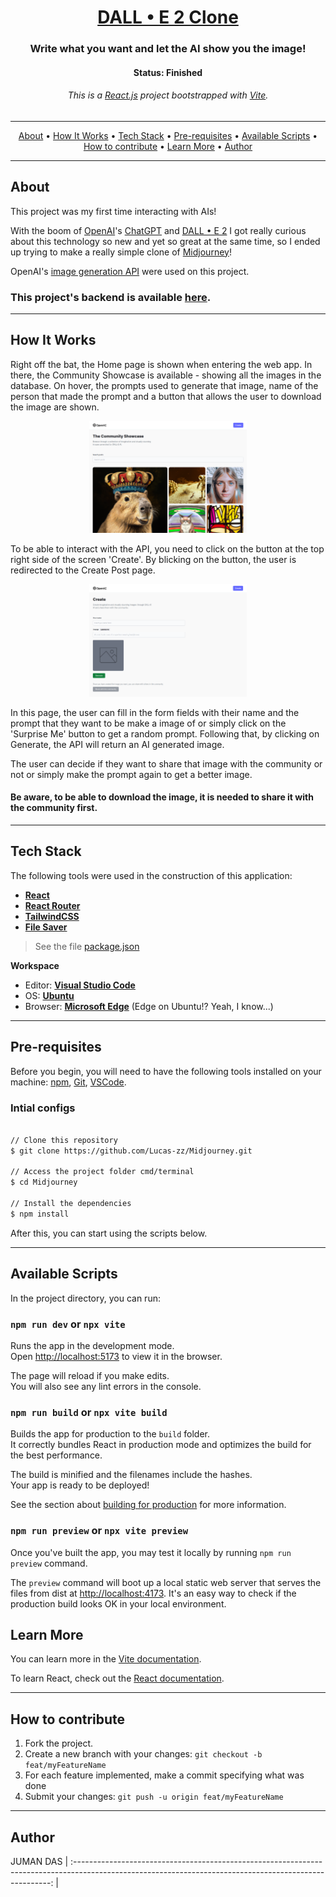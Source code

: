 

<h1 align="center">
  <a href="#"> DALL • E 2 Clone </a>
</h1>

<h3 align="center">
  Write what you want and let the AI show you the image! 
</h3>

<h4 align="center"> 
  Status: <b>Finished</b>
</h4>

<h6 align="center"> 
  This is a <a href="https://reactjs.org/docs/getting-started.html">React.js</a> project bootstrapped with <a href="https://vitejs.dev/">Vite</a>.
</h6>

---

<p align="center">
 <a href="#about">About</a> •
 <a href="#how-it-works">How It Works</a> • 
 <a href="#tech-stack">Tech Stack</a> • 
 <a href="#pre-requisites">Pre-requisites</a> • 
 <a href="#available-scripts">Available Scripts</a> •
 <a href="#how-to-contribute">How to contribute</a> • 
 <a href="#learn-more">Learn More</a> •
 <a href="#author">Author</a>
</p>

---

## About

<p>This project was my first time interacting with AIs!</p>
<p>With the boom of <a href="https://openai.com/about/">OpenAI</a>'s <a href="https://openai.com/blog/chatgpt/">ChatGPT</a> and <a href="https://openai.com/dall-e-2/">DALL • E 2</a> I got really curious about this technology so new and yet so great at the same time, so I ended up trying to make a really simple clone of <a href="https://midjourney.com/showcase/recent/">Midjourney</a>!
<p>OpenAI's <a href="https://platform.openai.com/docs/guides/images/introduction">image generation API</a> were used on this project.

<h3>This project's backend is available <a href="https://github.com/Lucas-zz/Midjourney-backend">here</a>.</h3>

---

## How It Works

<p>Right off the bat, the Home page is shown when entering the web app. In there, the Community Showcase is available - showing all the images in the database. On hover, the prompts used to generate that image, name of the person that made the prompt and a button that allows the user to download the image are shown.</p>

<div align="center">
  <img style="width:50%" src="https://github.com/Lucas-zz/Midjourney/blob/main/src/assets/homepage-view.png" alt="OpenAI logo" />
</div>

<p>To be able to interact with the API, you need to click on the button at the top right side of the screen 'Create'. By blicking on the button, the user is redirected to the Create Post page.</p>

<div align="center">
  <img style="width:50%" src="https://github.com/Lucas-zz/Midjourney/blob/main/src/assets/createpost-view.png" alt="OpenAI logo" />
</div>

<p>In this page, the user can fill in the form fields with their name and the prompt that they want to be make a image of or simply click on the 'Surprise Me' button to get a random prompt. Following that, by clicking on Generate, the API will return an AI generated image.</p>
<p>The user can decide if they want to share that image with the community or not or simply make the prompt again to get a better image.</p>

<h4>Be aware, to be able to download the image, it is needed to share it with the community first.</h4>

---

## Tech Stack

The following tools were used in the construction of this application:

-   **[React](https://pt-br.reactjs.org/docs/getting-started.html)**
-   **[React Router](https://reactrouter.com/en/main/start/tutorial#setup)**
-   **[TailwindCSS](https://tailwindcss.com/docs/installation)**
-   **[File Saver](https://www.npmjs.com/package/file-saver)**

> See the file  [package.json](https://github.com/Lucas-zz/Midjourney/blob/main/package.json)

**Workspace**

-   Editor:  **[Visual Studio Code](https://code.visualstudio.com/)**
-   OS: **[Ubuntu](https://releases.ubuntu.com/22.04/)**
-   Browser: **[Microsoft Edge](https://www.microsoft.com/en-us/edge)** (Edge on Ubuntu!? Yeah, I know...)

---

## Pre-requisites

Before you begin, you will need to have the following tools installed on your machine:
[npm](https://www.npmjs.com/), [Git](https://git-scm.com), [VSCode](https://code.visualstudio.com/).

### Intial configs

``` bash

// Clone this repository
$ git clone https://github.com/Lucas-zz/Midjourney.git

// Access the project folder cmd/terminal
$ cd Midjourney

// Install the dependencies
$ npm install

```

After this, you can start using the scripts below.

---

## Available Scripts

In the project directory, you can run:

### `npm run dev` or `npx vite` 

Runs the app in the development mode.\
Open [http://localhost:5173](http://localhost:5173) to view it in the browser.

The page will reload if you make edits.\
You will also see any lint errors in the console.

### `npm run build` or `npx vite build`

Builds the app for production to the `build` folder.\
It correctly bundles React in production mode and optimizes the build for the best performance.

The build is minified and the filenames include the hashes.\
Your app is ready to be deployed!

See the section about [building for production](https://vitejs.dev/guide/build.html) for more information.

### `npm run preview` or `npx vite preview`

Once you've built the app, you may test it locally by running `npm run preview` command.

The `preview` command will boot up a local static web server that serves the files from dist at [http://localhost:4173](http://localhost:4173). It's an easy way to check if the production build looks OK in your local environment.

## Learn More

You can learn more in the [Vite documentation](https://vitejs.dev/guide/).

To learn React, check out the [React documentation](https://reactjs.org/).

---

## How to contribute

1. Fork the project.
2. Create a new branch with your changes: `git checkout -b feat/myFeatureName`
3. For each feature implemented, make a commit specifying what was done
4. Submit your changes: `git push -u origin feat/myFeatureName`

---

## Author

JUMAN DAS
| :------------------------------------------------------------------------------------------------------------------------------------------------------: |
